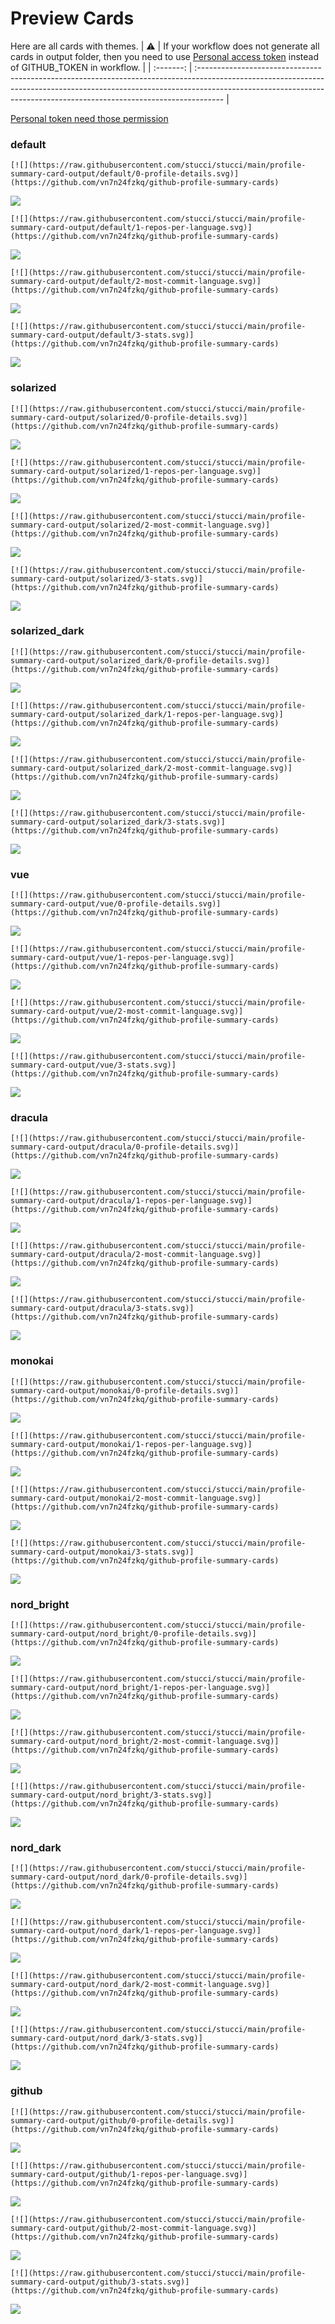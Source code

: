 
# Preview Cards

Here are all cards with themes.
| :warning: | If your workflow does not generate all cards in output folder, then you need to use [Personal access token](https://docs.github.com/en/actions/configuring-and-managing-workflows/creating-and-storing-encrypted-secrets) instead of GITHUB_TOKEN in workflow. |
| :-------: | :------------------------------------------------------------------------------------------------------------------------------------------------------------------------------------------------------------------------------------------------ |

[Personal token need those permission](https://github.com/vn7n24fzkq/github-profile-summary-cards/wiki/Personal-access-token-permissions)


### default


```
[![](https://raw.githubusercontent.com/stucci/stucci/main/profile-summary-card-output/default/0-profile-details.svg)](https://github.com/vn7n24fzkq/github-profile-summary-cards)
```
![](https://raw.githubusercontent.com/stucci/stucci/main/profile-summary-card-output/default/0-profile-details.svg)


```
[![](https://raw.githubusercontent.com/stucci/stucci/main/profile-summary-card-output/default/1-repos-per-language.svg)](https://github.com/vn7n24fzkq/github-profile-summary-cards)
```
![](https://raw.githubusercontent.com/stucci/stucci/main/profile-summary-card-output/default/1-repos-per-language.svg)


```
[![](https://raw.githubusercontent.com/stucci/stucci/main/profile-summary-card-output/default/2-most-commit-language.svg)](https://github.com/vn7n24fzkq/github-profile-summary-cards)
```
![](https://raw.githubusercontent.com/stucci/stucci/main/profile-summary-card-output/default/2-most-commit-language.svg)


```
[![](https://raw.githubusercontent.com/stucci/stucci/main/profile-summary-card-output/default/3-stats.svg)](https://github.com/vn7n24fzkq/github-profile-summary-cards)
```
![](https://raw.githubusercontent.com/stucci/stucci/main/profile-summary-card-output/default/3-stats.svg)


### solarized


```
[![](https://raw.githubusercontent.com/stucci/stucci/main/profile-summary-card-output/solarized/0-profile-details.svg)](https://github.com/vn7n24fzkq/github-profile-summary-cards)
```
![](https://raw.githubusercontent.com/stucci/stucci/main/profile-summary-card-output/solarized/0-profile-details.svg)


```
[![](https://raw.githubusercontent.com/stucci/stucci/main/profile-summary-card-output/solarized/1-repos-per-language.svg)](https://github.com/vn7n24fzkq/github-profile-summary-cards)
```
![](https://raw.githubusercontent.com/stucci/stucci/main/profile-summary-card-output/solarized/1-repos-per-language.svg)


```
[![](https://raw.githubusercontent.com/stucci/stucci/main/profile-summary-card-output/solarized/2-most-commit-language.svg)](https://github.com/vn7n24fzkq/github-profile-summary-cards)
```
![](https://raw.githubusercontent.com/stucci/stucci/main/profile-summary-card-output/solarized/2-most-commit-language.svg)


```
[![](https://raw.githubusercontent.com/stucci/stucci/main/profile-summary-card-output/solarized/3-stats.svg)](https://github.com/vn7n24fzkq/github-profile-summary-cards)
```
![](https://raw.githubusercontent.com/stucci/stucci/main/profile-summary-card-output/solarized/3-stats.svg)


### solarized_dark


```
[![](https://raw.githubusercontent.com/stucci/stucci/main/profile-summary-card-output/solarized_dark/0-profile-details.svg)](https://github.com/vn7n24fzkq/github-profile-summary-cards)
```
![](https://raw.githubusercontent.com/stucci/stucci/main/profile-summary-card-output/solarized_dark/0-profile-details.svg)


```
[![](https://raw.githubusercontent.com/stucci/stucci/main/profile-summary-card-output/solarized_dark/1-repos-per-language.svg)](https://github.com/vn7n24fzkq/github-profile-summary-cards)
```
![](https://raw.githubusercontent.com/stucci/stucci/main/profile-summary-card-output/solarized_dark/1-repos-per-language.svg)


```
[![](https://raw.githubusercontent.com/stucci/stucci/main/profile-summary-card-output/solarized_dark/2-most-commit-language.svg)](https://github.com/vn7n24fzkq/github-profile-summary-cards)
```
![](https://raw.githubusercontent.com/stucci/stucci/main/profile-summary-card-output/solarized_dark/2-most-commit-language.svg)


```
[![](https://raw.githubusercontent.com/stucci/stucci/main/profile-summary-card-output/solarized_dark/3-stats.svg)](https://github.com/vn7n24fzkq/github-profile-summary-cards)
```
![](https://raw.githubusercontent.com/stucci/stucci/main/profile-summary-card-output/solarized_dark/3-stats.svg)


### vue


```
[![](https://raw.githubusercontent.com/stucci/stucci/main/profile-summary-card-output/vue/0-profile-details.svg)](https://github.com/vn7n24fzkq/github-profile-summary-cards)
```
![](https://raw.githubusercontent.com/stucci/stucci/main/profile-summary-card-output/vue/0-profile-details.svg)


```
[![](https://raw.githubusercontent.com/stucci/stucci/main/profile-summary-card-output/vue/1-repos-per-language.svg)](https://github.com/vn7n24fzkq/github-profile-summary-cards)
```
![](https://raw.githubusercontent.com/stucci/stucci/main/profile-summary-card-output/vue/1-repos-per-language.svg)


```
[![](https://raw.githubusercontent.com/stucci/stucci/main/profile-summary-card-output/vue/2-most-commit-language.svg)](https://github.com/vn7n24fzkq/github-profile-summary-cards)
```
![](https://raw.githubusercontent.com/stucci/stucci/main/profile-summary-card-output/vue/2-most-commit-language.svg)


```
[![](https://raw.githubusercontent.com/stucci/stucci/main/profile-summary-card-output/vue/3-stats.svg)](https://github.com/vn7n24fzkq/github-profile-summary-cards)
```
![](https://raw.githubusercontent.com/stucci/stucci/main/profile-summary-card-output/vue/3-stats.svg)


### dracula


```
[![](https://raw.githubusercontent.com/stucci/stucci/main/profile-summary-card-output/dracula/0-profile-details.svg)](https://github.com/vn7n24fzkq/github-profile-summary-cards)
```
![](https://raw.githubusercontent.com/stucci/stucci/main/profile-summary-card-output/dracula/0-profile-details.svg)


```
[![](https://raw.githubusercontent.com/stucci/stucci/main/profile-summary-card-output/dracula/1-repos-per-language.svg)](https://github.com/vn7n24fzkq/github-profile-summary-cards)
```
![](https://raw.githubusercontent.com/stucci/stucci/main/profile-summary-card-output/dracula/1-repos-per-language.svg)


```
[![](https://raw.githubusercontent.com/stucci/stucci/main/profile-summary-card-output/dracula/2-most-commit-language.svg)](https://github.com/vn7n24fzkq/github-profile-summary-cards)
```
![](https://raw.githubusercontent.com/stucci/stucci/main/profile-summary-card-output/dracula/2-most-commit-language.svg)


```
[![](https://raw.githubusercontent.com/stucci/stucci/main/profile-summary-card-output/dracula/3-stats.svg)](https://github.com/vn7n24fzkq/github-profile-summary-cards)
```
![](https://raw.githubusercontent.com/stucci/stucci/main/profile-summary-card-output/dracula/3-stats.svg)


### monokai


```
[![](https://raw.githubusercontent.com/stucci/stucci/main/profile-summary-card-output/monokai/0-profile-details.svg)](https://github.com/vn7n24fzkq/github-profile-summary-cards)
```
![](https://raw.githubusercontent.com/stucci/stucci/main/profile-summary-card-output/monokai/0-profile-details.svg)


```
[![](https://raw.githubusercontent.com/stucci/stucci/main/profile-summary-card-output/monokai/1-repos-per-language.svg)](https://github.com/vn7n24fzkq/github-profile-summary-cards)
```
![](https://raw.githubusercontent.com/stucci/stucci/main/profile-summary-card-output/monokai/1-repos-per-language.svg)


```
[![](https://raw.githubusercontent.com/stucci/stucci/main/profile-summary-card-output/monokai/2-most-commit-language.svg)](https://github.com/vn7n24fzkq/github-profile-summary-cards)
```
![](https://raw.githubusercontent.com/stucci/stucci/main/profile-summary-card-output/monokai/2-most-commit-language.svg)


```
[![](https://raw.githubusercontent.com/stucci/stucci/main/profile-summary-card-output/monokai/3-stats.svg)](https://github.com/vn7n24fzkq/github-profile-summary-cards)
```
![](https://raw.githubusercontent.com/stucci/stucci/main/profile-summary-card-output/monokai/3-stats.svg)


### nord_bright


```
[![](https://raw.githubusercontent.com/stucci/stucci/main/profile-summary-card-output/nord_bright/0-profile-details.svg)](https://github.com/vn7n24fzkq/github-profile-summary-cards)
```
![](https://raw.githubusercontent.com/stucci/stucci/main/profile-summary-card-output/nord_bright/0-profile-details.svg)


```
[![](https://raw.githubusercontent.com/stucci/stucci/main/profile-summary-card-output/nord_bright/1-repos-per-language.svg)](https://github.com/vn7n24fzkq/github-profile-summary-cards)
```
![](https://raw.githubusercontent.com/stucci/stucci/main/profile-summary-card-output/nord_bright/1-repos-per-language.svg)


```
[![](https://raw.githubusercontent.com/stucci/stucci/main/profile-summary-card-output/nord_bright/2-most-commit-language.svg)](https://github.com/vn7n24fzkq/github-profile-summary-cards)
```
![](https://raw.githubusercontent.com/stucci/stucci/main/profile-summary-card-output/nord_bright/2-most-commit-language.svg)


```
[![](https://raw.githubusercontent.com/stucci/stucci/main/profile-summary-card-output/nord_bright/3-stats.svg)](https://github.com/vn7n24fzkq/github-profile-summary-cards)
```
![](https://raw.githubusercontent.com/stucci/stucci/main/profile-summary-card-output/nord_bright/3-stats.svg)


### nord_dark


```
[![](https://raw.githubusercontent.com/stucci/stucci/main/profile-summary-card-output/nord_dark/0-profile-details.svg)](https://github.com/vn7n24fzkq/github-profile-summary-cards)
```
![](https://raw.githubusercontent.com/stucci/stucci/main/profile-summary-card-output/nord_dark/0-profile-details.svg)


```
[![](https://raw.githubusercontent.com/stucci/stucci/main/profile-summary-card-output/nord_dark/1-repos-per-language.svg)](https://github.com/vn7n24fzkq/github-profile-summary-cards)
```
![](https://raw.githubusercontent.com/stucci/stucci/main/profile-summary-card-output/nord_dark/1-repos-per-language.svg)


```
[![](https://raw.githubusercontent.com/stucci/stucci/main/profile-summary-card-output/nord_dark/2-most-commit-language.svg)](https://github.com/vn7n24fzkq/github-profile-summary-cards)
```
![](https://raw.githubusercontent.com/stucci/stucci/main/profile-summary-card-output/nord_dark/2-most-commit-language.svg)


```
[![](https://raw.githubusercontent.com/stucci/stucci/main/profile-summary-card-output/nord_dark/3-stats.svg)](https://github.com/vn7n24fzkq/github-profile-summary-cards)
```
![](https://raw.githubusercontent.com/stucci/stucci/main/profile-summary-card-output/nord_dark/3-stats.svg)


### github


```
[![](https://raw.githubusercontent.com/stucci/stucci/main/profile-summary-card-output/github/0-profile-details.svg)](https://github.com/vn7n24fzkq/github-profile-summary-cards)
```
![](https://raw.githubusercontent.com/stucci/stucci/main/profile-summary-card-output/github/0-profile-details.svg)


```
[![](https://raw.githubusercontent.com/stucci/stucci/main/profile-summary-card-output/github/1-repos-per-language.svg)](https://github.com/vn7n24fzkq/github-profile-summary-cards)
```
![](https://raw.githubusercontent.com/stucci/stucci/main/profile-summary-card-output/github/1-repos-per-language.svg)


```
[![](https://raw.githubusercontent.com/stucci/stucci/main/profile-summary-card-output/github/2-most-commit-language.svg)](https://github.com/vn7n24fzkq/github-profile-summary-cards)
```
![](https://raw.githubusercontent.com/stucci/stucci/main/profile-summary-card-output/github/2-most-commit-language.svg)


```
[![](https://raw.githubusercontent.com/stucci/stucci/main/profile-summary-card-output/github/3-stats.svg)](https://github.com/vn7n24fzkq/github-profile-summary-cards)
```
![](https://raw.githubusercontent.com/stucci/stucci/main/profile-summary-card-output/github/3-stats.svg)

